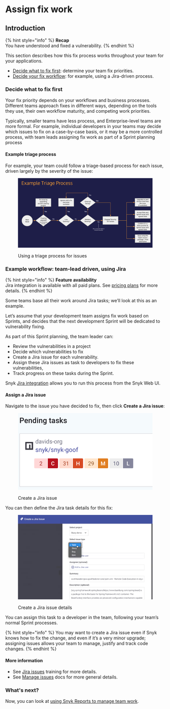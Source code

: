 # Assign fix work

## Introduction

{% hint style="info" %}
**Recap**\
You have understood and fixed a vulnerability.
{% endhint %}

This section describes how this fix process works throughout your team for your applications.

* [Decide what to fix first](assign-fix-work.md#decide-what-to-fix-first): determine your team fix priorities.
* [Decide your fix workflow](assign-fix-work.md#example-workflow-team-lead-driven-using-jira): for example, using a Jira-driven process.

### Decide what to fix first

Your fix priority depends on your workflows and business processes. Different teams approach fixes in different ways, depending on the tools they use, their own workflow maturity, and competing work priorities.&#x20;

Typically, smaller teams have less process, and Enterprise-level teams are more formal. For example, individual developers in your teams may decide which issues to fix on a case-by-case basis, or it may be a more controlled process, with team leads assigning fix work as part of a Sprint planning process

#### Example triage process

For example, your team could follow a triage-based process for each issue, driven largely by the severity of the issue:

<figure><img src="../../.gitbook/assets/image (23).png" alt="Using a triage process for issues"><figcaption><p>Using a triage process for issues</p></figcaption></figure>

### Example workflow: team-lead driven, using Jira

{% hint style="info" %}
**Feature availability**\
Jira integration is available with all paid plans. See [pricing plans](https://snyk.io/plans/) for more details.
{% endhint %}

Some teams base all their work around Jira tasks; we’ll look at this as an example.

Let’s assume that your development team assigns fix work based on Sprints, and decides that the next development Sprint will be dedicated to vulnerability fixing.

As part of this Sprint planning, the team leader can:

* Review the vulnerabilities in a project
* Decide which vulnerabilities to fix
* Create a Jira issue for each vulnerability.
* Assign these Jira issues as task to developers to fix these vulnerabilities,
* Track progress on these tasks during the Sprint.

Snyk [Jira integration](../../integrations/notifications-ticketing-system-integrations/jira.md) allows you to run this process from the Snyk Web UI.

#### Assign a Jira issue

Navigate to the issue you have decided to fix, then click **Create a Jira issue**:

<figure><img src="../../.gitbook/assets/image (158) (1) (1) (1) (1).png" alt="Create a Jira issue"><figcaption><p>Create a Jira issue</p></figcaption></figure>

You can then define the Jira task details for this fix:

<figure><img src="../../.gitbook/assets/image (483).png" alt="Create a Jira issue details"><figcaption><p>Create a Jira issue details</p></figcaption></figure>

You can assign this task to a developer in the team, following your team’s normal Sprint processes.

{% hint style="info" %}
You may want to create a Jira issue even if Snyk knows how to fix the change, and even if it’s a very minor upgrade; assigning issues allows your team to manage, justify and track code changes.
{% endhint %}

#### More information

* See [Jira issues](https://training.snyk.io/learn/course/introduction-to-the-snyk-ui/issue-fix-options/open-source-fix-advice?page=2) training for more details.
* See [Manage issues](../../manage-issues/) docs for more general details.

### What's next?

Now, you can look at [using Snyk Reports to manage team work](manage-team-work-using-reports.md).
